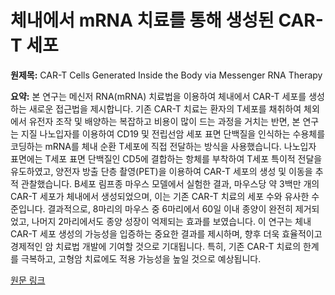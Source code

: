 # 체내에서 mRNA 치료를 통해 생성된 CAR-T 세포

**원제목:** CAR-T Cells Generated Inside the Body via Messenger RNA Therapy

**요약:** 본 연구는 메신저 RNA(mRNA) 치료법을 이용하여 체내에서 CAR-T 세포를 생성하는 새로운 접근법을 제시합니다. 기존 CAR-T 치료는 환자의 T세포를 채취하여 체외에서 유전자 조작 및 배양하는 복잡하고 비용이 많이 드는 과정을 거치는 반면, 본 연구는 지질 나노입자를 이용하여 CD19 및 전립선암 세포 표면 단백질을 인식하는 수용체를 코딩하는 mRNA를 체내 순환 T세포에 직접 전달하는 방식을 사용했습니다.  나노입자 표면에는 T세포 표면 단백질인 CD5에 결합하는 항체를 부착하여 T세포 특이적 전달을 유도하였고, 양전자 방출 단층 촬영(PET)을 이용하여 CAR-T 세포의 생성 및 이동을 추적 관찰했습니다.  B세포 림프종 마우스 모델에서 실험한 결과,  마우스당 약 3백만 개의 CAR-T 세포가 체내에서 생성되었으며, 이는 기존 CAR-T 치료의 세포 수와 유사한 수준입니다.  결과적으로, 8마리의 마우스 중 6마리에서 60일 이내 종양이 완전히 제거되었고, 나머지 2마리에서도 종양 성장이 억제되는 효과를 보였습니다.  이 연구는 체내 CAR-T 세포 생성의 가능성을 입증하는 중요한 결과를 제시하며,  향후 더욱 효율적이고 경제적인 암 치료법 개발에 기여할 것으로 기대됩니다.  특히,  기존 CAR-T 치료의 한계를 극복하고,  고형암 치료에도 적용 가능성을 높일 것으로 예상됩니다.

[원문 링크](https://www.fightaging.org/archives/2025/07/car-t-cells-generated-inside-the-body-via-messenger-rna-therapy/)

